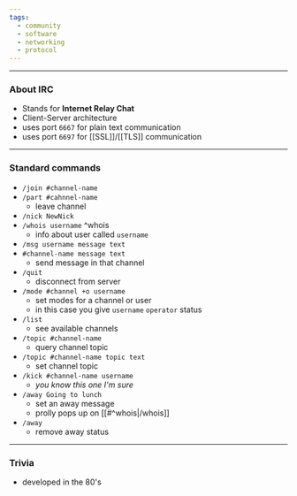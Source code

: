 ```yaml
---
tags:
  - community
  - software
  - networking
  - protocol
---
```

---

### About IRC

- Stands for **Internet Relay Chat**
- Client-Server architecture
- uses port `6667` for plain text communication
- uses port `6697` for [[SSL]]/[[TLS]] communication

---

### Standard commands

- `/join #channel-name`
- `/part #cahnnel-name`
	- leave channel
- `/nick NewNick`
- `/whois username` ^whois
	- info about user called `username`
- `/msg username message text`
- `#channel-name message text`
	- send message in that channel
- `/quit`
	- disconnect from server
- `/mode #channel +o username`
	- set modes for a channel or user
	- in this case you give `username` `operator` status
- `/list`
	- see available channels
- `/topic #channel-name`
	- query channel topic
- `/topic #channel-name topic text`
	- set channel topic
- `/kick #channel-name username`
	- _you know this one I'm sure_
- `/away Going to lunch`
	- set an away message
	- prolly pops up on [[#^whois|/whois]]
- `/away`
	- remove away status

---

### Trivia

- developed in the 80's